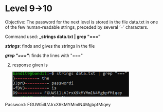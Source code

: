 # Level 9->10 

Objective: The password for the next level is stored in the file data.txt in one of the few human-readable strings, preceded by several ‘=’ characters.


Command used: **_strings data.txt | grep "==="**

_**strings**_: finds and gives the strings in the file

_**grep "==="**_: finds the lines with "==="

2. response given is

    ![alt text](image.png)

Password: FGUW5ilLVJrxX9kMYMmlN4MgbpfMiqey